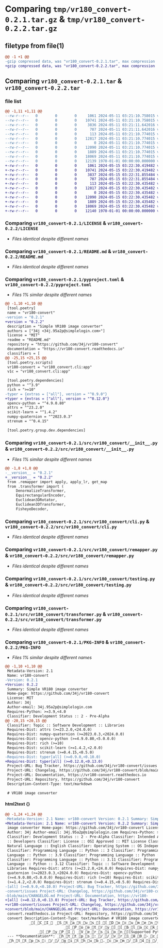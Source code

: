 # Comparing `tmp/vr180_convert-0.2.1.tar.gz` & `tmp/vr180_convert-0.2.2.tar.gz`

## filetype from file(1)

```diff
@@ -1 +1 @@
-gzip compressed data, was "vr180_convert-0.2.1.tar", max compression
+gzip compressed data, was "vr180_convert-0.2.2.tar", max compression
```

## Comparing `vr180_convert-0.2.1.tar` & `vr180_convert-0.2.2.tar`

### file list

```diff
@@ -1,11 +1,11 @@
--rw-r--r--   0        0        0     1061 2024-05-11 03:21:10.758015 vr180_convert-0.2.1/LICENSE
--rw-r--r--   0        0        0    10741 2024-05-11 03:21:10.758015 vr180_convert-0.2.1/README.md
--rw-r--r--   0        0        0     3836 2024-05-11 03:21:11.642016 vr180_convert-0.2.1/pyproject.toml
--rw-r--r--   0        0        0      707 2024-05-11 03:21:11.642016 vr180_convert-0.2.1/src/vr180_convert/__init__.py
--rw-r--r--   0        0        0      113 2024-05-11 03:21:10.774015 vr180_convert-0.2.1/src/vr180_convert/__main__.py
--rw-r--r--   0        0        0    12817 2024-05-11 03:21:10.774015 vr180_convert-0.2.1/src/vr180_convert/cli.py
--rw-r--r--   0        0        0        0 2024-05-11 03:21:10.774015 vr180_convert-0.2.1/src/vr180_convert/py.typed
--rw-r--r--   0        0        0    12090 2024-05-11 03:21:10.774015 vr180_convert-0.2.1/src/vr180_convert/remapper.py
--rw-r--r--   0        0        0     1889 2024-05-11 03:21:10.774015 vr180_convert-0.2.1/src/vr180_convert/testing.py
--rw-r--r--   0        0        0    18069 2024-05-11 03:21:10.774015 vr180_convert-0.2.1/src/vr180_convert/transformer.py
--rw-r--r--   0        0        0    12139 1970-01-01 00:00:00.000000 vr180_convert-0.2.1/PKG-INFO
+-rw-r--r--   0        0        0     1061 2024-05-15 03:22:30.419482 vr180_convert-0.2.2/LICENSE
+-rw-r--r--   0        0        0    10741 2024-05-15 03:22:30.419482 vr180_convert-0.2.2/README.md
+-rw-r--r--   0        0        0     3837 2024-05-15 03:22:31.855484 vr180_convert-0.2.2/pyproject.toml
+-rw-r--r--   0        0        0      707 2024-05-15 03:22:31.855484 vr180_convert-0.2.2/src/vr180_convert/__init__.py
+-rw-r--r--   0        0        0      113 2024-05-15 03:22:30.435482 vr180_convert-0.2.2/src/vr180_convert/__main__.py
+-rw-r--r--   0        0        0    12817 2024-05-15 03:22:30.435482 vr180_convert-0.2.2/src/vr180_convert/cli.py
+-rw-r--r--   0        0        0        0 2024-05-15 03:22:30.435482 vr180_convert-0.2.2/src/vr180_convert/py.typed
+-rw-r--r--   0        0        0    12090 2024-05-15 03:22:30.435482 vr180_convert-0.2.2/src/vr180_convert/remapper.py
+-rw-r--r--   0        0        0     1889 2024-05-15 03:22:30.435482 vr180_convert-0.2.2/src/vr180_convert/testing.py
+-rw-r--r--   0        0        0    18069 2024-05-15 03:22:30.435482 vr180_convert-0.2.2/src/vr180_convert/transformer.py
+-rw-r--r--   0        0        0    12140 1970-01-01 00:00:00.000000 vr180_convert-0.2.2/PKG-INFO
```

### Comparing `vr180_convert-0.2.1/LICENSE` & `vr180_convert-0.2.2/LICENSE`

 * *Files identical despite different names*

### Comparing `vr180_convert-0.2.1/README.md` & `vr180_convert-0.2.2/README.md`

 * *Files identical despite different names*

### Comparing `vr180_convert-0.2.1/pyproject.toml` & `vr180_convert-0.2.2/pyproject.toml`

 * *Files 1% similar despite different names*

```diff
@@ -1,10 +1,10 @@
 [tool.poetry]
 name = "vr180-convert"
-version = "0.2.1"
+version = "0.2.2"
 description = "Simple VR180 image converter"
 authors = ["34j <34j.95a2p@simplelogin.com>"]
 license = "MIT"
 readme = "README.md"
 repository = "https://github.com/34j/vr180-convert"
 documentation = "https://vr180-convert.readthedocs.io"
 classifiers = [
@@ -25,15 +25,15 @@
 [tool.poetry.scripts]
 vr180-convert = "vr180_convert.cli:app"
 v1c = "vr180_convert.cli:app"
 
 [tool.poetry.dependencies]
 python = "^3.9"
 rich = ">=10"
-typer = {extras = ["all"], version = "^0.9.0"}
+typer = {extras = ["all"], version = "^0.12.0"}
 opencv-python = "^4.9.0.80"
 attrs = "^23.2.0"
 scikit-learn = "^1.4.2"
 numpy-quaternion = "^2023.0.3"
 strenum = "^0.4.15"
 
 [tool.poetry.group.dev.dependencies]
```

### Comparing `vr180_convert-0.2.1/src/vr180_convert/__init__.py` & `vr180_convert-0.2.2/src/vr180_convert/__init__.py`

 * *Files 1% similar despite different names*

```diff
@@ -1,8 +1,8 @@
-__version__ = "0.2.1"
+__version__ = "0.2.2"
 from .remapper import apply, apply_lr, get_map
 from .transformer import (
     DenormalizeTransformer,
     EquirectangularEncoder,
     Euclidean3DRotator,
     Euclidean3DTransformer,
     FisheyeDecoder,
```

### Comparing `vr180_convert-0.2.1/src/vr180_convert/cli.py` & `vr180_convert-0.2.2/src/vr180_convert/cli.py`

 * *Files identical despite different names*

### Comparing `vr180_convert-0.2.1/src/vr180_convert/remapper.py` & `vr180_convert-0.2.2/src/vr180_convert/remapper.py`

 * *Files identical despite different names*

### Comparing `vr180_convert-0.2.1/src/vr180_convert/testing.py` & `vr180_convert-0.2.2/src/vr180_convert/testing.py`

 * *Files identical despite different names*

### Comparing `vr180_convert-0.2.1/src/vr180_convert/transformer.py` & `vr180_convert-0.2.2/src/vr180_convert/transformer.py`

 * *Files identical despite different names*

### Comparing `vr180_convert-0.2.1/PKG-INFO` & `vr180_convert-0.2.2/PKG-INFO`

 * *Files 1% similar despite different names*

```diff
@@ -1,10 +1,10 @@
 Metadata-Version: 2.1
 Name: vr180-convert
-Version: 0.2.1
+Version: 0.2.2
 Summary: Simple VR180 image converter
 Home-page: https://github.com/34j/vr180-convert
 License: MIT
 Author: 34j
 Author-email: 34j.95a2p@simplelogin.com
 Requires-Python: >=3.9,<4.0
 Classifier: Development Status :: 2 - Pre-Alpha
@@ -20,15 +20,15 @@
 Classifier: Topic :: Software Development :: Libraries
 Requires-Dist: attrs (>=23.2.0,<24.0.0)
 Requires-Dist: numpy-quaternion (>=2023.0.3,<2024.0.0)
 Requires-Dist: opencv-python (>=4.9.0.80,<5.0.0.0)
 Requires-Dist: rich (>=10)
 Requires-Dist: scikit-learn (>=1.4.2,<2.0.0)
 Requires-Dist: strenum (>=0.4.15,<0.5.0)
-Requires-Dist: typer[all] (>=0.9.0,<0.10.0)
+Requires-Dist: typer[all] (>=0.12.0,<0.13.0)
 Project-URL: Bug Tracker, https://github.com/34j/vr180-convert/issues
 Project-URL: Changelog, https://github.com/34j/vr180-convert/blob/main/CHANGELOG.md
 Project-URL: Documentation, https://vr180-convert.readthedocs.io
 Project-URL: Repository, https://github.com/34j/vr180-convert
 Description-Content-Type: text/markdown
 
 # VR180 image converter
```

#### html2text {}

```diff
@@ -1,24 +1,24 @@
-Metadata-Version: 2.1 Name: vr180-convert Version: 0.2.1 Summary: Simple VR180
+Metadata-Version: 2.1 Name: vr180-convert Version: 0.2.2 Summary: Simple VR180
 image converter Home-page: https://github.com/34j/vr180-convert License: MIT
 Author: 34j Author-email: 34j.95a2p@simplelogin.com Requires-Python: >=3.9,<4.0
 Classifier: Development Status :: 2 - Pre-Alpha Classifier: Intended Audience
 :: Developers Classifier: License :: OSI Approved :: MIT License Classifier:
 Natural Language :: English Classifier: Operating System :: OS Independent
 Classifier: Programming Language :: Python :: 3 Classifier: Programming
 Language :: Python :: 3.9 Classifier: Programming Language :: Python :: 3.10
 Classifier: Programming Language :: Python :: 3.11 Classifier: Programming
 Language :: Python :: 3.12 Classifier: Topic :: Software Development ::
 Libraries Requires-Dist: attrs (>=23.2.0,<24.0.0) Requires-Dist: numpy-
 quaternion (>=2023.0.3,<2024.0.0) Requires-Dist: opencv-python
 (>=4.9.0.80,<5.0.0.0) Requires-Dist: rich (>=10) Requires-Dist: scikit-learn
 (>=1.4.2,<2.0.0) Requires-Dist: strenum (>=0.4.15,<0.5.0) Requires-Dist: typer
-[all] (>=0.9.0,<0.10.0) Project-URL: Bug Tracker, https://github.com/34j/vr180-
-convert/issues Project-URL: Changelog, https://github.com/34j/vr180-convert/
-blob/main/CHANGELOG.md Project-URL: Documentation, https://vr180-
+[all] (>=0.12.0,<0.13.0) Project-URL: Bug Tracker, https://github.com/34j/
+vr180-convert/issues Project-URL: Changelog, https://github.com/34j/vr180-
+convert/blob/main/CHANGELOG.md Project-URL: Documentation, https://vr180-
 convert.readthedocs.io Project-URL: Repository, https://github.com/34j/vr180-
 convert Description-Content-Type: text/markdown # VR180 image converter
           _[_C_I_ _S_t_a_t_u_s_]_[_D_o_c_u_m_e_n_t_a_t_i_o_n_ _S_t_a_t_u_s_]_[_T_e_s_t_ _c_o_v_e_r_a_g_e_ _p_e_r_c_e_n_t_a_g_e_]
                           _[_P_o_e_t_r_y_]_[_b_l_a_c_k_]_[_p_r_e_-_c_o_m_m_i_t_]
               _[_P_y_P_I_ _V_e_r_s_i_o_n_][Supported Python versions][License]
 --- **Documentation**: _h_t_t_p_s_:_/_/_v_r_1_8_0_-_c_o_n_v_e_r_t_._r_e_a_d_t_h_e_d_o_c_s_._i_o_ **Source Code**:
 _h_t_t_p_s_:_/_/_g_i_t_h_u_b_._c_o_m_/_3_4_j_/_v_r_1_8_0_-_c_o_n_v_e_r_t_ --- Simple VR180 image converter on top of
```

